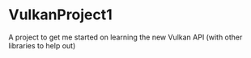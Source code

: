 # VulkanProject1
A project to get me started on learning the new Vulkan API (with other libraries to help out)
